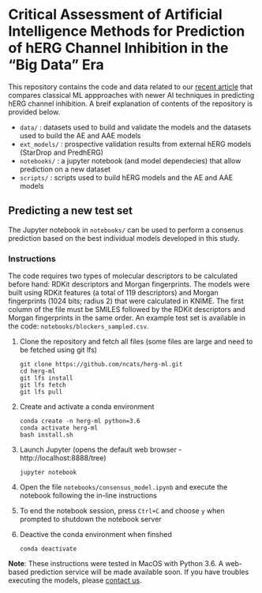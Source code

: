 # Critical Assessment of Artificial Intelligence Methods for Prediction of hERG Channel Inhibition in the “Big Data” Era

This repository contains the code and data related to our [recent article](https://pubs.acs.org/doi/10.1021/acs.jcim.0c00884) that compares classical ML appproaches with newer AI techniques in predicting hERG channel inhibition. A breif explanation of contents of the repository is provided below.

* `data/`       :  datasets used to build and validate the models and the datasets used to build the AE and AAE models
* `ext_models/` :  prospective validation results from external hERG models (StarDrop and PredhERG)
* `notebooks/`  :  a jupyter notebook (and model dependecies) that allow prediction on a new dataset
* `scripts/`    :  scripts used to build hERG models and the AE and AAE models


## Predicting a new test set

The Jupyter notebook in `notebooks/` can be used to perform a consenus prediction based on the best individual models developed in this study.


### Instructions

The code requires two types of molecular descriptors to be calculated before hand: RDKit descriptors and Morgan fingerprints. The models were built using RDKit features (a total of 119 descriptors) and Morgan fingerprints (1024 bits; radius 2) that were calculated in KNIME. The first column of the file must be SMILES followed by the RDKit descriptors and Morgan fingerprints in the same order. An example test set is available in the code: `notebooks/blockers_sampled.csv`.
 

1. Clone the repository and fetch all files (some files are large and need to be fetched using git lfs)

    ```
    git clone https://github.com/ncats/herg-ml.git
    cd herg-ml
    git lfs install
    git lfs fetch
    git lfs pull
    
    ```
    
2. Create and activate a conda environment

    ```
    conda create -n herg-ml python=3.6
    conda activate herg-ml
    bash install.sh
    ```
    
3. Launch Jupyter (opens the default web browser - http://localhost:8888/tree)

    ```
    jupyter notebook
    ```
   
4. Open the file `notebooks/consensus_model.ipynb` and execute the notebook following the in-line instructions

5. To end the notebook session, press `Ctrl+C` and choose `y` when prompted to shutdown the notebook server

6. Deactive the conda environment when finshed

    ```
    conda deactivate
    ```



**Note**: These instructions were tested in MacOS with Python 3.6. A web-based prediction service will be made available soon. If you have troubles executing the models, please [contact us](mailto:vishalbabu.siramshetty@nih.gov?subject=[GitHub]%20hERG%20Models).

